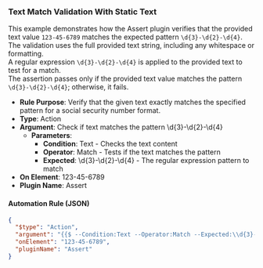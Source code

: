 ### Text Match Validation With Static Text

This example demonstrates how the Assert plugin verifies that the provided text value `123-45-6789` matches the expected pattern `\d{3}-\d{2}-\d{4}`.  
The validation uses the full provided text string, including any whitespace or formatting.  
A regular expression `\d{3}-\d{2}-\d{4}` is applied to the provided text to test for a match.  
The assertion passes only if the provided text value matches the pattern `\d{3}-\d{2}-\d{4}`; otherwise, it fails.

- **Rule Purpose**: Verify that the given text exactly matches the specified pattern for a social security number format.  
- **Type**: Action  
- **Argument**: Check if text matches the pattern \d{3}-\d{2}-\d{4}  
  - **Parameters**:  
    - **Condition**: Text - Checks the text content  
    - **Operator**: Match - Tests if the text matches the pattern  
    - **Expected**: \d{3}-\d{2}-\d{4} - The regular expression pattern to match  
- **On Element**: 123-45-6789  
- **Plugin Name**: Assert  

#### Automation Rule (JSON)

```json
{
  "$type": "Action",
  "argument": "{{$ --Condition:Text --Operator:Match --Expected:\\d{3}-\\d{2}-\\d{4}}}",
  "onElement": "123-45-6789",
  "pluginName": "Assert"
}
```
